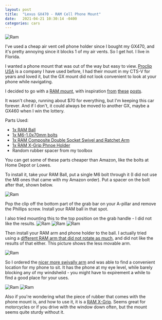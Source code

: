```yaml
---
layout: post
title:  "Lexus GX470 - RAM Cell Phone Mount"
date:   2021-04-21 10:30:14 -0400
categories: cars
---
```


![Ram](/images/ram/10.jpg)

I've used a cheap air vent cell phone holder since I bought my GX470, and it's pretty annoying since it blocks 1 of my air vents. So I get hot. I live in Florida.

I wanted a phone mount that was out of the way but easy to view. [Proclip USA](https://www.proclipusa.com/product/853197-proclip-angled-mount) is a company I have used before, I had their mount in my CTS-V for years and loved it, but the GX mount did not look convenient to look at your phone while navigating. 

I decided to go with a [RAM mount](https://www.rammount.com/), with inspiration [from](https://www.facebook.com/groups/LexusGXOR/permalink/1591279391003168) [these](https://www.tacomaworld.com/threads/mod-a-pillar-ram-mount-gps-phone-holder.372250/) [posts](https://forum.ih8mud.com/threads/gx470-no-drill-phone-mount-5-minute-install.1229874/). 

It wasn't cheap, running about $70 for everything, but I'm keeping this car forever. And if I don't, it could always be moved to another GX, maybe a GX460 when I win the lottery. 

Parts Used:
* [1x RAM Ball](https://amzn.to/2QOqKrb)
* [1x M6-1.0x70mm bolts](https://amzn.to/3tGfCvg)
* [1x RAM Composite Double Socket Swivel and Ratchet Arm](https://amzn.to/2RPMOlT)
* [1x RAM X-Grip Phnoe Holder](https://amzn.to/3dF32a8)
* Random rubber spacer from my toolbox

You can get some of these parts cheaper than Amazon, like the bolts at Home Depot or Lowes.

To install it, take your RAM Ball, put a single M6 bolt through it (I did not use the M8 ones that came with my Amazon order). Put a spacer on the bolt after that, shown below. 

![Ram](/images/ram/7.jpg)

Pop the clip off the bottom part of the grab bar on your A-pillar and remove the Phillips screw. Install your RAM ball in that spot. 

I also tried mounting this to the top position on the grab handle - I did not like the results.
![Ram](/images/ram/3.jpg)
![Ram](/images/ram/4.jpg)
![Ram](/images/ram/5.jpg)

Then install your RAM arm and phone holder to the ball. I actually tried using a [different RAM arm that did not rotate as much](https://amzn.to/2P8QK04), and did not like the results of that either. This picture shows the less movable arm. 

![Ram](/images/ram/9.jpg)

So I ordered the [nicer more swivally arm](https://amzn.to/2RPMOlT) and was able to find a convenient location for my phone to sit. It has the phone at my eye level, while barely blocking any of my windsheild - you might have to expirement a while to find a good place for your uses. 

![Ram](/images/ram/10.jpg)
![Ram](/images/ram/11.jpg)

Also if you're wondering what the piece of rubber that comes with the phone mount is, and how to use it, it is a [RAM X-Grip](https://www.youtube.com/watch?v=S8ky_uKTw98). Seems great for motorcycles or if you drive with the window down often, but the mount seems quite sturdy without it. 
